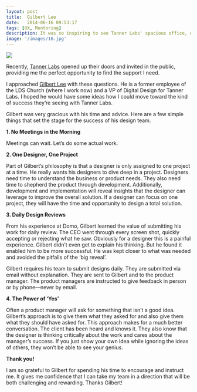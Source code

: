 ```yaml
---
layout: post
title:  Gilbert Lee
date:   2014-06-16 09:53:17
tags: [UX, Mentoring]
description: It was so inspiring to see Tanner Labs' spacious office, open to the out-of-doors; eat their delicious catered lunch; and drink in the free-thinking, dynamic vibe flowing in and out with the breeze. This is awesome! Can I do this for my team?
image: '/images/16.jpg'
---
```

<div class="thumbnail clearfix">
	<img class="portrait" src="{{ "/images/36c7922.jpg" | prepend: site.baseurl }}">
</div>
<p class="lead lead-1">Recently, <a href="http://tanner-labs.com" title="Tanner Labs">Tanner Labs</a> opened up their doors and invited in the public, providing me the perfect opportunity to find the support I need.</p>

<div class="body body-2">
    <p>I approached <a href="http://gilbertlee.org" title="Gilbert Lee">Gilbert Lee</a> with these questions. He is a former employee of the LDS Church (where I work now) and a VP of Digital Design for Tanner Labs. I hoped he would have some ideas how I could move toward the kind of success they’re seeing with Tanner Labs.</p>
    <p>Gilbert was very gracious with his time and advice. Here are a few simple things that set the stage for the success of his design team.</p>
    <p><strong>1. No Meetings in the Morning&nbsp;</strong></p>
    <p>Meetings can wait. Let’s do some actual work.&nbsp;</p>
    <p><strong>2. One Designer, One Project&nbsp;</strong></p>
    <p>Part of Gilbert’s philosophy is that a designer is only assigned to one project at a time. He really wants his designers to dive deep in a project. Designers need time to understand the business or product needs. They also need time to shepherd the product through development. Additionally, development and implementation will reveal insights that the designer can leverage to improve the overall solution. If a designer can focus on one project, they will have the time and opportunity to design a total solution.&nbsp;</p>
    <p><strong>3. Daily Design Reviews&nbsp;</strong></p>
    <p>From his experience at Domo, Gilbert learned the value of submitting his work for daily review. The CEO went through every screen shot, quickly accepting or rejecting what he saw. Obviously for a designer this is a painful experience. Gilbert didn’t even get to explain his thinking. But he found it enabled him to be more successful. He was kept closer to what was needed and avoided the pitfalls of the ‘big reveal’.</p>
	<p>Gilbert requires his team to submit designs daily. They are submitted via email without explanation. They are sent to Gilbert and to the product manager. The product managers are instructed to give feedback in person or by phone—never by email.&nbsp;</p>
    <p><strong>4. The Power of ‘Yes’&nbsp;</strong></p>
    <p>Often a product manager will ask for something that isn’t a good idea. Gilbert’s approach is to give them what they asked for and also give them what they should have asked for. This approach makes for a much better conversation. The client has been heard and knows it. They also know that the designer is thinking critically about the work and cares about the manager’s success. If you just show your own idea while ignoring the ideas of others, they won’t be able to see your genius.&nbsp;</p>
	<p><strong>Thank you!</strong></p>
    <p>I am so grateful to Gilbert for spending his time to encourage and instruct me. It gives me confidence that I can take my team in a direction that will be both challenging and rewarding. Thanks Gilbert!</p>
</div>
